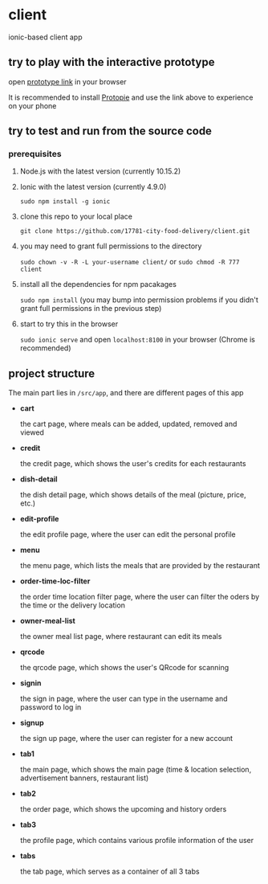 # client
ionic-based client app

## try to play with the interactive prototype

 open [prototype link](https://share.protopie.io/9dc6m6jpqJE) in your browser

It is recommended to install [Protopie](https://itunes.apple.com/us/app/protopie-player-code-free/id1015837511?ls=1&mt=8) and use the link above to experience on your phone
## try to test and run from the source code

### prerequisites
1. Node.js with the latest version (currently 10.15.2)

2. Ionic with the latest version (currently 4.9.0)
    
    `sudo npm install -g ionic`

3. clone this repo to your local place
  
    `git clone https://github.com/17781-city-food-delivery/client.git`

4. you may need to grant full permissions to the directory

    `sudo chown -v -R -L your-username client/` or `sudo chmod -R 777 client`
    
5. install all the dependencies for npm pacakages
    
    `sudo npm install` (you may bump into permission problems if you didn't grant full permissions in the previous step)
    
6. start to try this in the browser

    `sudo ionic serve` and open `localhost:8100` in your browser (Chrome is recommended)
    
## project structure

The main part lies in `/src/app`, and there are different pages of this app
- **cart**

  the cart page, where meals can be added, updated, removed and viewed
 
- **credit**

  the credit page, which shows the user's credits for each restaurants
 
- **dish-detail**

  the dish detail page, which shows details of the meal (picture, price, etc.)
  
- **edit-profile**

  the edit profile page, where the user can edit the personal profile
  
- **menu**

  the menu page, which lists the meals that are provided by the restaurant
 
- **order-time-loc-filter**

  the order time location filter page, where the user can filter the oders by the time or the delivery location
 
- **owner-meal-list**

  the owner meal list page, where restaurant can edit its meals
 
- **qrcode**

  the qrcode page, which shows the user's QRcode for scanning
 
- **signin**

  the sign in page, where the user can type in the username and password to log in
  
- **signup**

  the sign up page, where the user can register for a new account
 
- **tab1**

  the main page, which shows the main page (time & location selection, advertisement banners, restaurant list)
 
- **tab2**

  the order page, which shows the upcoming and history orders
 
- **tab3**

  the profile page, which contains various profile information of the user
 
- **tabs**

  the tab page, which serves as a container of all 3 tabs
 
